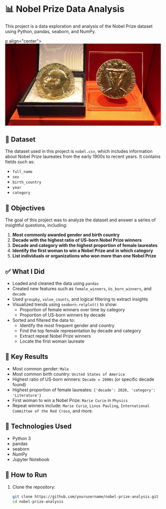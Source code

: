 # 📊 Nobel Prize Data Analysis

This project is a data exploration and analysis of the Nobel Prize dataset using Python, pandas, seaborn, and NumPy.

p align="center">
![nobel prize picture](nobel-prize.jpg)
</p>

## 📁 Dataset

The dataset used in this project is `nobel.csv`, which includes information about Nobel Prize laureates from the early 1900s to recent years. It contains fields such as:

- `full_name`
- `sex`
- `birth_country`
- `year`
- `category`

## 🧠 Objectives

The goal of this project was to analyze the dataset and answer a series of insightful questions, including:

1. **Most commonly awarded gender and birth country**
2. **Decade with the highest ratio of US-born Nobel Prize winners**
3. **Decade and category with the highest proportion of female laureates**
4. **Identify the first woman to win a Nobel Prize and in which category**
5. **List individuals or organizations who won more than one Nobel Prize**

## ✅ What I Did

- Loaded and cleaned the data using `pandas`
- Created new features such as `female_winners`, `Us_born_winners`, and `decade`
- Used `groupby`, `value_counts`, and logical filtering to extract insights
- Visualized trends using `seaborn.relplot()` to show:
  - Proportion of female winners over time by category
  - Proportion of US-born winners by decade
- Sorted and filtered the data to:
  - Identify the most frequent gender and country
  - Find the top female representation by decade and category
  - Extract repeat Nobel Prize winners
  - Locate the first woman laureate

## 📌 Key Results

- Most common gender: `Male`
- Most common birth country: `United States of America`
- Highest ratio of US-born winners: `Decade = 2000s` (or specific decade found)
- Highest proportion of female laureates: `{'decade': 2020, 'category': 'Literature'}`
- First woman to win a Nobel Prize: `Marie Curie` in `Physics`
- Repeat winners include: `Marie Curie`, `Linus Pauling`, `International Committee of the Red Cross`, and more.

## 🧪 Technologies Used

- Python 3
- pandas
- seaborn
- NumPy
- Jupyter Notebook

## 📂 How to Run

1. Clone the repository:
   ```bash
   git clone https://github.com/yourusername/nobel-prize-analysis.git
   cd nobel-prize-analysis
